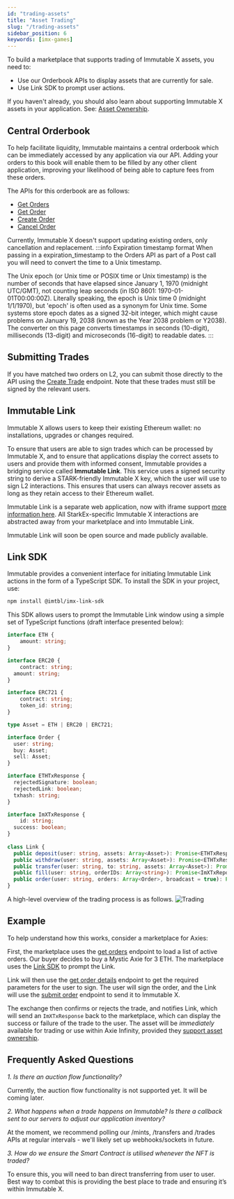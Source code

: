```yaml
---
id: "trading-assets"
title: "Asset Trading"
slug: "/trading-assets"
sidebar_position: 6
keywords: [imx-games]
---
```

To build a marketplace that supports trading of Immutable X assets, you need to:
- Use our Orderbook APIs to display assets that are currently for sale.
- Use Link SDK to prompt user actions.

If you haven't already, you should also learn about supporting Immutable X assets in your application. See: [Asset Ownership](./asset-ownership.mdx). 
## Central Orderbook

To help facilitate liquidity, Immutable maintains a central orderbook which can be immediately accessed by any application via our API. Adding your orders to this book will enable them to be filled by any other client application, improving your likelihood of being able to capture fees from these orders.

The APIs for this orderbook are as follows:

- [Get Orders](/reference#/operations/listOrders) 
- [Get Order](/reference#/operations/getOrder) 
- [Create Order](/reference#/operations/createOrder)
- [Cancel Order](/reference#/operations/cancelOrder)

Currently, Immutable X doesn't support updating existing orders, only cancellation and replacement.
:::info Expiration timestamp format
When passing in a expiration_timestamp to the Orders API as part of a Post call you will need to convert the time to a Unix timestamp.

The Unix epoch (or Unix time or POSIX time or Unix timestamp) is the number of seconds that have elapsed since January 1, 1970 (midnight UTC/GMT), not counting leap seconds (in ISO 8601: 1970-01-01T00:00:00Z). Literally speaking, the epoch is Unix time 0 (midnight 1/1/1970), but 'epoch' is often used as a synonym for Unix time. Some systems store epoch dates as a signed 32-bit integer, which might cause problems on January 19, 2038 (known as the Year 2038 problem or Y2038). The converter on this page converts timestamps in seconds (10-digit), milliseconds (13-digit) and microseconds (16-digit) to readable dates.
:::

## Submitting Trades

If you have matched two orders on L2, you can submit those directly to the API using the [Create Trade](/reference#/operations/createTrade) endpoint. Note that these trades must still be signed by the relevant users.

## Immutable Link

Immutable X allows users to keep their existing Ethereum wallet: no installations, upgrades or changes required. 

To ensure that users are able to sign trades which can be processed by Immutable X, and to ensure that applications display the correct assets to users and provide them with informed consent, Immutable provides a bridging service called **Immutable Link**. This service uses a signed security string to derive a STARK-friendly Immutable X key, which the user will use to sign L2 interactions. This ensures that users can always recover assets as long as they retain access to their Ethereum wallet. 

Immutable Link is a separate web application, now with iframe support [more information here](../link-sdk/link-iframe-support.md). All StarkEx-specific Immutable X interactions are abstracted away from your marketplace and into Immutable Link.

Immutable Link will soon be open source and made publicly available.

## Link SDK
Immutable provides a convenient interface for initiating Immutable Link actions in the form of a TypeScript SDK. To install the SDK in your project, use:
```bash title="SDK Installation"
npm install @imtbl/imx-link-sdk
```

This SDK allows users to prompt the Immutable Link window using a simple set of TypeScript functions (draft interface presented below):
```typescript title="SDK Interface"
interface ETH {
    amount: string; 
}

interface ERC20 {
    contract: string;
  amount: string;
}

interface ERC721 {
    contract: string;
    token_id: string;
}

type Asset = ETH | ERC20 | ERC721;

interface Order {
  user: string;
  buy: Asset;
  sell: Asset;
}

interface ETHTxResponse {
  rejectedSignature: boolean;
  rejectedLink: boolean;
  txhash: string;
}

interface ImXTxResponse {
    id: string; 
  success: boolean;
}
 
class Link {    
  public deposit(user: string, assets: Array<Asset>): Promise<ETHTxResponse>;
  public withdraw(user: string, assets: Array<Asset>): Promise<ETHTxResponse>;
  public transfer(user: string, to: string, assets: Array<Asset>): Promise<ImXTxReponse>;
  public fill(user: string, orderIDs: Array<string>): Promise<ImXTxReponse>;
  public order(user: string, orders: Array<Order>, broadcast = true): Promise<ImXTxReponse>;
}
```

A high-level overview of the trading process is as follows.
![Trading](/img/Trading.png)

## Example

To help understand how this works, consider a marketplace for Axies:

First, the marketplace uses the [get orders](/reference#/operations/listOrders) endpoint to load a list of active orders. Our buyer decides to buy a Mystic Axie for 3 ETH. The marketplace uses the [Link SDK](../link-sdk/index.md) to prompt the Link. 

Link will then use the [get order details](/reference#/operations/getOrder) endpoint to get the required parameters for the user to sign. The user will sign the order, and the Link will use the [submit order](/reference#/operations/createOrder) endpoint to send it to Immutable X. 

The exchange then confirms or rejects the trade, and notifies Link, which will send an `ImXTxResponse` back to the marketplace, which can display the success or failure of the trade to the user. The asset will be *immediately* available for trading or use within Axie Infinity, provided they [support asset ownership](./asset-ownership.mdx).

## Frequently Asked Questions

*1. Is there an auction flow functionality?*

Currently, the auction flow functionality is not supported yet. It will be coming later.

*2. What happens when a trade happens on Immutable? Is there a callback sent to our servers to adjust our application inventory?*

At the moment, we recommend polling our /mints, /transfers and /trades APIs at regular intervals - we'll likely set up webhooks/sockets in future.

*3. How do we ensure the Smart Contract is utilised whenever the NFT is traded?* 

To ensure this, you will need to ban direct transferring from user to user. Best way to combat this is providing the best place to trade and ensuring it’s within Immutable X.